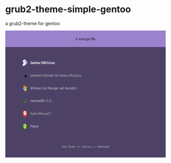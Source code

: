 # grub2-theme-simple-gentoo
a grub2-theme for gentoo

<a href="https://github.com/vitalogy/grub2-theme-simple-gentoo/blob/master/screenshot.png"><img height=400 src="https://github.com/vitalogy/grub2-theme-simple-gentoo/blob/master/screenshot.png?raw=true"></a>
